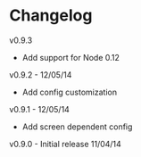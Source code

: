 Changelog
=========

v0.9.3
* Add support for Node 0.12

v0.9.2 - 12/05/14
* Add config customization

v0.9.1 - 12/05/14
* Add screen dependent config

v0.9.0 - Initial release 11/04/14

